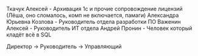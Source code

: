 Ткачук Алексей - Архивация 1с и прочие сопровождение лицензий (Лёша, оно сломалось, комп не включается, памаги)
Александра Юрьевна Козлова - Руководитель отдела разработки ПО
Важенин Алексей - Руководитель ИТ отдела
Андрей Пронин - Человек который кладёт всё в SQL

Директор -> Руководитель -> Управляющий
